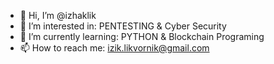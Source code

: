 - 👋 Hi, I’m @izhaklik
- 👀 I’m interested in:  PENTESTING & Cyber Security
- 🌱 I’m currently learning: PYTHON & Blockchain Programing
 - 📫 How to reach me: izik.likvornik@gmail.com

<!---
izhaklik/izhaklik is a ✨ special ✨ repository because its `README.md` (this file) appears on your GitHub profile.
You can click the Preview link to take a look at your changes.
--->
